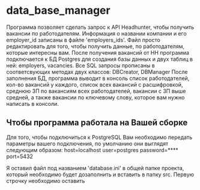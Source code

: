 # data_base_manager
Программа позволяет сделать запрос к API Headhunter, чтобы получить вакансии по работодателям. Информация о названии компании и
его employer_id записаны в файле 'employers_ids'. Файл просто редактировать для того, чтобы получить данные, по работодателям,
которые интересны вам.
После получения вакансий от HH программа подключается к БД Postgres для создания базы данных и двух таблиц в ней:
employers, vacancies. 
Все SQL запросы прописаны в соответсвующих методах двух классов: DBCreator, DBManager
После заполнения БД, программа выводит в консоль список работодателей, кол-во вакансий у каждого, список всех вакансий с 
расшифровкой, среднюю ЗП по вакансиям всех работодателей, вакансии с ЗП выше средней, а также вакансии по ключевому слову, которое
вам нужно написать в консоли.


## Чтобы программа работала на Вашей сборке
Для того, чтобы подключиться к PostgreSQL Вам необходимо передать параметры вашего подключения, по умолчанию они выглядят
следующим образом:
host=localhost
user=postgres
password=****
port=5432

Я оставил файл под названием 'database.ini' в общей папке проекта, который необходимо будет дозаполнить и
вставить в папку src. Первую строчку необходимо оставить

